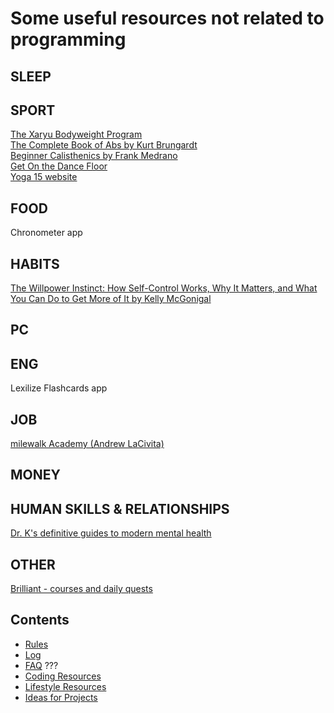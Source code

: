 # Some useful resources not related to programming

## SLEEP

## SPORT
[The Xaryu Bodyweight Program](https://xaryu.tv/products/program)  
[The Complete Book of Abs by Kurt Brungardt](https://www.penguinrandomhouse.com/books/20195/the-complete-book-of-abs-by-kurt-brungardt/)  
[Beginner Calisthenics by Frank Medrano](https://www.frankmedrano.com/program/super-human-beginner-calisthenics/)  
[Get On the Dance Floor](https://www.udemy.com/course/get-on-the-dance-floor/)  
[Yoga 15 website](https://yoga15.com/)  



## FOOD
Chronometer app

## HABITS
[The Willpower Instinct: How Self-Control Works, Why It Matters, and What You Can Do to Get More of It by Kelly McGonigal](https://www.goodreads.com/book/show/10865206-the-willpower-instinct)  

## PC

## ENG
Lexilize Flashcards app

## JOB
[milewalk Academy (Andrew LaCivita)](https://www.milewalkacademy.com/)  


## MONEY

## HUMAN SKILLS & RELATIONSHIPS
[Dr. K's definitive guides to modern mental health](https://coaching.healthygamer.gg/premium-content)

## OTHER
[Brilliant - courses and daily quests](https://brilliant.org/daily-problems/)


## Contents
* [Rules](rules.md)
* [Log](log.md)
* [FAQ](FAQ.md) ???
* [Coding Resources](resources-programming.md)
* [Lifestyle Resources](resources-other.md)
* [Ideas for Projects](ideas-for-projects.md)